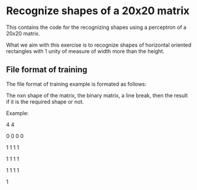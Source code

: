 # Recognize shapes of a 20x20 matrix

This contains the code for the recognizing shapes using a perceptron of a 20x20 matrix.

What we aim with this exercise is to recognize shapes of horizontal oriented rectangles with 1 unity of measure of width more than the height.

## File format of training

The file format of training example is formated as follows:

The nxn shape of the matrix, the binary matrix, a line break, then the result if it is the required shape or not.

Example:

4 4

0 0 0 0

1 1 1 1

1 1 1 1

1 1 1 1

1

